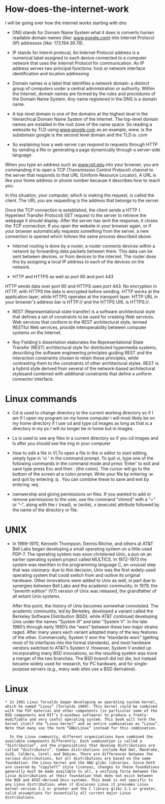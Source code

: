 # How-does-the-internet-work
I will be going over how the internet works starting with dns

* DNS stands for Domain Name System what it does is converts human readable domain names (like: www.google.com) into Internet Protocol (IP) addresses (like: 173.194.39.78).

* IP stands for Internt protocal, An Internet Protocol address is a numerical label assigned to each device connected to a computer network that uses the Internet Protocol for communication. An IP address serves two principal functions: host or network interface identification and location addressing 

* Domain names  is a label that identifies a network domain: a distinct group of computers under a central administration or authority. Within the Internet, domain names are formed by the rules and procedures of the Domain Name System. Any name registered in the DNS is a domain name.

* A top-level domain is one of the domains at the highest level in the hierarchical Domain Name System of the Internet. The top-level domain names are installed in the root zone of the name space.
 So reading a webssite by TLD using www.google.com as an example, www. is the subdomain google is the second level domain and the TLD is .com
 
 * So explaining how a web server can respond to requests through HTTP by sending a file or generating a page dynamically through a server-side language
 
 When you type an address such as www.njit.edu into your browser, you are commanding it to open a TCP (Transmission Control Protocol) channel to the server that responds to that URL (Uniform Resource Locator), A URL is like your home address or phone number because it describes how to reach you.
 
 In this situation, your computer, which is making the request, is called the client. The URL you are requesting is the address that belongs to the server.
 
 Once the TCP connection is established, the client sends a HTTP ( Hypertext Transfer Protocol) GET request to the server to retrieve the webpage it should display. After the server has sent the response, it closes the TCP connection. If you open the website in your browser again, or if your browser automatically requests something from the server, a new connection is opened which follows the same process described above.
 
 * Internet routing is done by a router, a router connects devices within a network by forwarding data packets between them. This data can be sent between devices, or from devices to the internet. The router does this by assigning a local IP address to each of the devices on the network.
 
 * HTTP and HTTPS as well as port 80 and port 443 
 
 HTTP sends data over port 80 and HTTPS uses port 443. No encryption in HTTP, with HTTPS the data is encrypted before sending. HTTP works at the application layer, while HTTPS operates at the transport layer. HTTP URL in your browser's address bar is HTTP:// and the HTTPS URL is HTTPS://.
 
 * REST (Representational state transfer) is a software architectural style that defines a set of constraints to be used for creating Web services. Web services that conform to the REST architectural style, termed RESTful Web services, provide interoperability between computer systems on the Internet.
 
 * Roy Fielding's dissertation elaborates the Representational State Transfer (REST) architectural style for distributed hypermedia systems, describing the software engineering principles guiding REST and the interaction constraints chosen to retain those principles, while contrasting them to the constraints of other architectural styles. REST is a hybrid style derived from several of the network-based architectural stylesand combined with additional constraints that define a uniform connector interface.
 
 # Linux commands
 
 * Cd is used to change directory to the current working directory so if I am if I open my program on my home computer i will most likely be on my home directory if I use cd and type cd images as long as that is a directory in my pc I will no longer be in home but in images.
 
 * Ls is used to see any files in a current directory so if you cd images and ls after you should see the img in your computer
  
  * How to edit a file in VI,To open a file in the vi editor to start editing, simply type in 'vi <filename>' in the command prompt. To quit vi, type one of the following commands in the command mode and press 'Enter' to exit and save type  press Esc and then : (the colon). The cursor will go to the bottom of the screen at a colon prompt. Write your file by entering :w and quit by entering :q . You can combine these to save and exit by entering :wq .
   
   * ownwership and giving permissions on files. If you wanted to add or remove permissions to the user, use the command “chmod” with a “+” or “–“, along with the r (read), w (write), x (execute) attribute followed by the name of the directory or file.
   
   # UNIX 
   * In 1969-1970, Kenneth Thompson, Dennis Ritchie, and others at AT&T Bell Labs began developing a small operating system on a little-used PDP-7. The operating system was soon christened Unix, a pun on an earlier operating system project called MULTICS. In 1972-1973 the system was rewritten in the programming language C, an unusual step that was visionary: due to this decision, Unix was the first widely-used operating system that could switch from and outlive its original hardware. Other innovations were added to Unix as well, in part due to synergies between Bell Labs and the academic community. In 1979, the “seventh edition” (V7) version of Unix was released, the grandfather of all extant Unix systems.
     
     After this point, the history of Unix becomes somewhat convoluted. The academic community, led by Berkeley, developed a variant called the Berkeley Software Distribution (BSD), while AT&T continued developing Unix under the names “System III” and later “System V”. In the late 1980’s through early 1990’s the “wars” between these two major strains raged. After many years each variant adopted many of the key features of the other. Commercially, System V won the “standards wars” (getting most of its interfaces into the formal standards), and most hardware vendors switched to AT&T’s System V. However, System V ended up incorporating many BSD innovations, so the resulting system was more a merger of the two branches. The BSD branch did not die, but instead became widely used for research, for PC hardware, and for single-purpose servers (e.g., many web sites use a BSD derivative).
     
   # Linux
     
    * In 1991 Linus Torvalds began developing an operating system kernel, which he named “Linux” [Torvalds 1999]. This kernel could be combined with the FSF material and other components (in particular some of the BSD components and MIT’s X-windows software) to produce a freely-modifiable and very useful operating system. This book will term the kernel itself the “Linux kernel” and an entire combination as “Linux”. Note that many use the term “GNU/Linux” instead for this combination.
      
      In the Linux community, different organizations have combined the available components differently. Each combination is called a “distribution”, and the organizations that develop distributions are called “distributors”. Common distributions include Red Hat, Mandrake, SuSE, Caldera, Corel, and Debian. There are differences between the various distributions, but all distributions are based on the same foundation: the Linux kernel and the GNU glibc libraries. Since both are covered by “copyleft” style licenses, changes to these foundations generally must be made available to all, a unifying force between the Linux distributions at their foundation that does not exist between the BSD and AT&T-derived Unix systems. This book is not specific to any Linux distribution; when it discusses Linux it presumes Linux kernel version 2.2 or greater and the C library glibc 2.1 or greater, valid assumptions for essentially all current major Linux distributions.
      
    